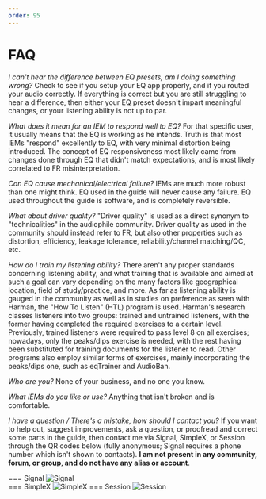 ```yaml
---
order: 95
---
```

# FAQ

*I can't hear the difference between EQ presets, am I doing something wrong?*
Check to see if you setup your EQ app properly, and if you routed your audio correctly. If everything is correct but you are still struggling to hear a difference, then either your EQ preset doesn't impart meaningful changes, or your listening ability is not up to par. 


*What does it mean for an IEM to respond well to EQ?*
For that specific user, it usually means that the EQ is working as he intends. Truth is that most IEMs "respond" excellently to EQ, with very minimal distortion being introduced. The concept of EQ responsiveness most likely came from changes done through EQ that didn't match expectations, and is most likely correlated to FR misinterpretation.


*Can EQ cause mechanical/electrical failure?*
IEMs are much more robust than one might think. EQ used in the guide will never cause any failure. EQ used throughout the guide is software, and is completely reversible. 


*What about driver quality?*
"Driver quality" is used as a direct synonym to "technicalities" in the audiophile community. Driver quality as used in the community should instead refer to FR, but also other properties such as distortion, efficiency, leakage tolerance, reliability/channel matching/QC, etc. 


*How do I train my listening ability?*
There aren't any proper standards concerning listening ability, and what training that is available and aimed at such a goal can vary depending on the many factors like geographical location, field of study/practice, and more. 
As far as listening ability is gauged in the community as well as in studies on preference as seen with Harman, the "How To Listen" (HTL) program is used. Harman's research classes listeners into two groups: trained and untrained listeners, with the former having completed the required exercises to a certain level. Previously, trained listeners were required to pass level 8 on all exercises; nowadays, only the peaks/dips exercise is needed, with the rest having been substituted for training documents for the listener to read.
Other programs also employ similar forms of exercises, mainly incorporating the peaks/dips one, such as eqTrainer and AudioBan.


*Who are you?*
None of your business, and no one you know.

*What IEMs do you like or use?*
Anything that isn't broken and is comfortable.

*I have a question / There's a mistake, how should I contact you?*
If you want to help out, suggest improvements, ask a question, or proofread and correct some parts in the guide, then contact me via Signal, SimpleX, or Session through the QR codes below (fully anonymous; Signal requires a phone number which isn't shown to contacts). **I am not present in any community, forum, or group, and do not have any alias or account**.

=== Signal
![Signal](https://i.postimg.cc/25t7rf44/Signal.png)	 
=== SimpleX
![SimpleX](https://i.postimg.cc/V6bBNHR2/Simplex.png)
=== Session
![Session](https://i.postimg.cc/sXJ3X3zN/Session.jpg)
